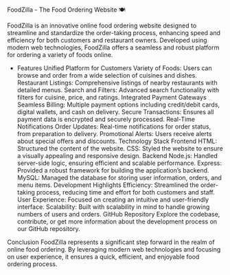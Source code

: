 FoodZilla - The Food Ordering Website 🍽️

FoodZilla is an innovative online food ordering website designed to streamline and standardize the order-taking process, enhancing speed and efficiency for both customers and restaurant owners. Developed using modern web technologies, FoodZilla offers a seamless and robust platform for ordering a variety of foods online.

- Features
Unified Platform for Customers
Variety of Foods: Users can browse and order from a wide selection of cuisines and dishes.
Restaurant Listings: Comprehensive listings of nearby restaurants with detailed menus.
Search and Filters: Advanced search functionality with filters for cuisine, price, and ratings.
Integrated Payment Gateways
Seamless Billing: Multiple payment options including credit/debit cards, digital wallets, and cash on delivery.
Secure Transactions: Ensures all payment data is encrypted and securely processed.
Real-Time Notifications
Order Updates: Real-time notifications for order status, from preparation to delivery.
Promotional Alerts: Users receive alerts about special offers and discounts.
Technology Stack
Frontend
HTML: Structured the content of the website.
CSS: Styled the website to ensure a visually appealing and responsive design.
Backend
Node.js: Handled server-side logic, ensuring efficient and scalable performance.
Express: Provided a robust framework for building the application’s backend.
MySQL: Managed the database for storing user information, orders, and menu items.
Development Highlights
Efficiency: Streamlined the order-taking process, reducing time and effort for both customers and staff.
User Experience: Focused on creating an intuitive and user-friendly interface.
Scalability: Built with scalability in mind to handle growing numbers of users and orders.
GitHub Repository
Explore the codebase, contribute, or get more information about the development process on our GitHub repository.

Conclusion
FoodZilla represents a significant step forward in the realm of online food ordering. By leveraging modern web technologies and focusing on user experience, it ensures a quick, efficient, and enjoyable food ordering process.








